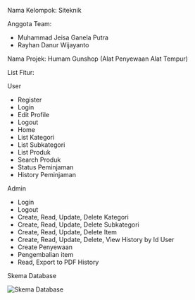 Nama Kelompok: Siteknik

Anggota Team:
- Muhammad Jeisa Ganela Putra
- Rayhan Danur Wijayanto

Nama Projek: Humam Gunshop (Alat Penyewaan Alat Tempur)

List Fitur:

User
- Register
- Login
- Edit Profile
- Logout
- Home
- List Kategori
- List Subkategori
- List Produk
- Search Produk
- Status Peminjaman
- History Peminjaman

Admin
- Login
- Logout
- Create, Read, Update, Delete Kategori
- Create, Read, Update, Delete Subkategori
- Create, Read, Update, Delete Item
- Create, Read, Update, Delete, View History by Id User
- Create Penyewaan
- Pengembalian item
- Read, Export to PDF History

Skema Database

![Skema Database](https://github.com/user-attachments/assets/3251ea4e-cfa6-4b0f-b27c-3f6be48badb6)


